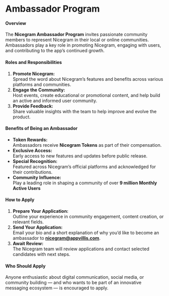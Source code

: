 # Ambassador Program

#### **Overview**

The **Nicegram Ambassador Program** invites passionate community members to represent Nicegram in their local or online communities.\
Ambassadors play a key role in promoting Nicegram, engaging with users, and contributing to the app’s continued growth.

#### **Roles and Responsibilities**

1. **Promote Nicegram:**\
   Spread the word about Nicegram’s features and benefits across various platforms and communities.
2. **Engage the Community:**\
   Host events, create educational or promotional content, and help build an active and informed user community.
3. **Provide Feedback:**\
   Share valuable insights with the team to help improve and evolve the product.

#### **Benefits of Being an Ambassador**

* **Token Rewards:**\
  Ambassadors receive **Nicegram Tokens** as part of their compensation.
* **Exclusive Access:**\
  Early access to new features and updates before public release.
* **Special Recognition:**\
  Featured across Nicegram’s official platforms and acknowledged for their contributions.
* **Community Influence:**\
  Play a leading role in shaping a community of over **9 million Monthly Active Users**

#### **How to Apply**

1. **Prepare Your Application:**\
   Outline your experience in community engagement, content creation, or relevant fields.
2. **Send Your Application:**\
   Email your bio and a short explanation of why you’d like to become an ambassador to **nicegram@appvillis.com**.
3. **Await Review:**\
   The Nicegram team will review applications and contact selected candidates with next steps.

#### **Who Should Apply**

Anyone enthusiastic about digital communication, social media, or community building — and who wants to be part of an innovative messaging ecosystem — is encouraged to apply.
